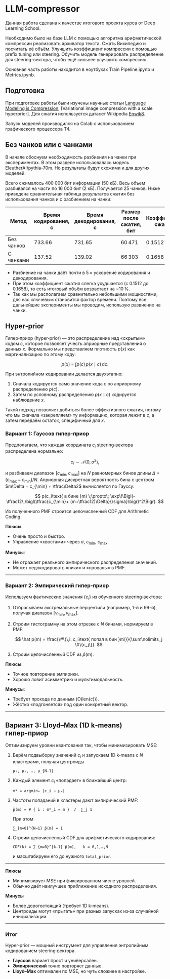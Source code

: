 # LLM-compressor

Данная работа сделана к качестве итогового проекта курса от Deep Learning School. 

Необходимо было  на базе LLM с помощью алгоритма арифметической компрессии реализовать архиватор текста. Сжать Википедию и посчитать её объём. Улучшить коэффициент компрессии с помощью prefix tuning или steering. Обучить модель генерировать распределение для steering-вектора, чтобы ещё сильнее улучшить компрессию.

Основная часть работы находится в ноутбуках Train Pipeline.ipynb и Metrics.ipynb.

## Подготовка

При подготовке работы были изучены научные статьи [Language Modeling is Compression](https://arxiv.org/pdf/2309.10668), [Variational image compression with a scale hyperprior].
Для сжатия используется датасет Wikipedia [Enwik8](https://www.kaggle.com/datasets/nightfury1103/enwik8).

Запуск моделей производился на Colab с использованием графического процессора T4.


## Без чанков или с чанками

В начале обоснуем необходимость разбиения на чанки при экспериментах. В этом разделе использовалась модель EleutherAI/pythia-70m. Но результаты будут схожими и для других моделей.

Всего сжималось 400 000 бит информации (50 кБ). Весь объем разбивался на части по 16 000 бит (2 кБ). Получается 25 чанков.
Ниже приведена сравнительная таблица результатов сжатия без использования чанков и с разбиением на чанки:

| Метод      | Время кодирования, с | Время декодирования, с | Размер после сжатия, бит | Коэффициент сжатия |
| ---------- | -------------------- | ---------------------- | ------------------------ | ------------------ |
| Без чанков | 733.66               | 731.65                 | 60 471                   | 0.1512             |
| С чанками  | 137.52               | 139.02                 | 66 303                   | 0.1658             |

* Разбиение на чанки даёт почти в 5 × ускорение кодирования и декодирования.
* При этом коэффициент сжатия слегка ухудшается (с 0.1512 до 0.1658), то есть итоговый объём возрастает на \~10 %.
* Так как мы располагаем сравнительно небольшими мощностями, для нас ключевым становится фактор времени. Поэтому все дальнейшие эксперименты мы проводим, использую развиение на чанки.

## Hyper‑prior

Гипер‑приор (hyper‑prior) — это распределение над «скрытым» кодом $c$, которое позволяет учесть априорные представления о данных $x$. Формально мы представляем плотность $p(x)$ как маргинализацию по этому коду:

$$
p(x) \;=\;\int p(c)\,p(x\mid c)\,\mathrm{d}c.
$$

При энтропийном кодировании делается двухэтапно:

1. Сначала кодируется само значение кода $c$ по априорному распределению $p(c)$.
2. Затем по условному распределению $p(x\mid c)$ кодируется наблюдение $x$.

Такой подход позволяет добиться более эффективного сжатия, потому что мы сначала «закрепляем» ту информацию, которая лежит в $c$, а затем передаём остаток, специфичный для $x$.

### Вариант 1: Гауссов гипер‑приор

Предполагаем, что каждая координата $c_i$ steering‑вектора распределена нормально:

$$
c_i \sim \mathcal{N}(0,\sigma^2),
$$

и разбиваем диапазон $[c_{\min},c_{\max}]$ на $N$ равномерных бинов длины $\Delta=(c_{\max}-c_{\min})/N$. Априорная дискретная вероятность бина с центром $m\Delta + c_{\min} + \tfrac\Delta2$ вычисляется по Гауссу:

$$
p(c_i\text{ в бине }m)
\;\propto\;
\exp\!\Bigl(-\tfrac12\,\bigl(\tfrac{c_{\min}+ (m+\tfrac12)\Delta}{\sigma}\bigr)^2\Bigr).
$$

Из полученного PMF строится целочисленный CDF для Arithmetic Coding.

**Плюсы**:

* Очень просто и быстро.
* Управление «хвостами» через $\sigma$, $c_{\min}$, $c_{\max}$.

**Минусы**:

* Не отражает реального эмпирического распределения значений.
* Может недокодировать «пики» и «провалы» в PMF.

---

### Вариант 2: Эмпирический гипер‑приор

Используем фактические значения $\{c_i\}$ из обученного steering‑вектора:

1. Отбрасываем экстремальные перцентили (например, 1-й и 99-й), получая диапазон $[v_{\min},v_{\max}]$.
2. Строим гистограмму на этом отрезке с $N$ бинами, нормируем в PMF:

   $$
   \hat p(m) = \frac{\#\{\,i: c_i\text{ попал в бин }m\}}{\sum\nolimits_j \#\{c_j\}}.
   $$
3. Строим целочисленный CDF из $\hat p(m)$.

**Плюсы**:

* Точное повторение эмпирики.
* Хорошо ловит асимметрию и мультимодальность.

**Минусы**:

* Требует прохода по данным (O$(\mathrm{len}(c))$).
* Жёстко «подгоняется» под один конкретный вектор.

---

## Вариант 3: Lloyd–Max (1D k‑means) гипер‑приор

Оптимизируем уровни квантования так, чтобы минимизировать MSE:

1. Берём подвыборку значений $c_i$ и запускаем 1D k‑means с $N$ кластерами, получая центроиды

   ```
   μ₀, μ₁, …, μ_{N−1}
   ```
2. Каждый элемент $c_i$ «попадает» в ближайший центр:

   ```
   m* = argminₘ |c_i − μₘ|
   ```
3. Частоты попаданий в кластеры дают эмпирический PMF:

   ```
   p̃(m) = # { i : m*_i = m }  /  ∑_j 1
   ```

   При этом

   ```
   ∑_{m=0}^{N−1} p̃(m) = 1
   ```
4. Строим целочисленный CDF для арифметического кодирования:

   ```
   CDF(k) = ∑_{m=0}^{k−1} p̃(m),   k = 0,1,…,N
   ```

   и масштабируем его до нужного `total_prior`.

---

**Плюсы**

* Минимизирует MSE при фиксированном числе уровней.
* Обычно даёт наилучшее приближение исходного распределения.

**Минусы**

* Более дорогостоящий (требует 1D k‑means).
* Центроиды могут «прыгать» при разных запусках из‑за случайной инициализации.

---

### Итог

Hyper‑prior — мощный инструмент для управления энтропийным кодированием steering‑вектора.

* **Гауссов** вариант прост и универсален.
* **Эмпирический** точно повторяет данные.
* **Lloyd–Max** оптимален по MSE, но чуть сложнее в настройке.
